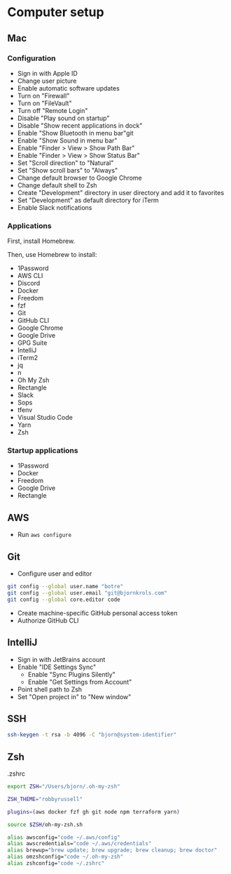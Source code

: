 # Computer setup

## Mac

### Configuration

* Sign in with Apple ID
* Change user picture
* Enable automatic software updates
* Turn on "Firewall"
* Turn on "FileVault"
* Turn off "Remote Login"
* Disable "Play sound on startup"
* Disable "Show recent applications in dock"
* Enable "Show Bluetooth in menu bar"git
* Enable "Show Sound in menu bar"
* Enable "Finder > View > Show Path Bar"
* Enable "Finder > View > Show Status Bar"
* Set "Scroll direction" to "Natural"
* Set "Show scroll bars" to "Always"
* Change default browser to Google Chrome
* Change default shell to Zsh
* Create "Development" directory in user directory and add it to favorites
* Set "Development" as default directory for iTerm
* Enable Slack notifications

### Applications

First, install Homebrew.

Then, use Homebrew to install:

* 1Password
* AWS CLI
* Discord
* Docker
* Freedom
* fzf
* Git
* GitHub CLI
* Google Chrome
* Google Drive
* GPG Suite
* IntelliJ
* iTerm2
* jq
* n
* Oh My Zsh
* Rectangle
* Slack
* Sops
* tfenv
* Visual Studio Code
* Yarn
* Zsh

### Startup applications

* 1Password
* Docker
* Freedom
* Google Drive
* Rectangle

## AWS

* Run `aws configure`

## Git

* Configure user and editor

```bash
git config --global user.name "botre"
git config --global user.email "git@bjornkrols.com"
git config --global core.editor code
```

* Create machine-specific GitHub personal access token
* Authorize GitHub CLI

## IntelliJ

* Sign in with JetBrains account
* Enable "IDE Settings Sync"
    * Enable "Sync Plugins Silently"
    * Enable "Get Settings from Account"
* Point shell path to Zsh
* Set "Open project in" to "New window"

## SSH

```bash
ssh-keygen -t rsa -b 4096 -C "bjorn@system-identifier"
```

## Zsh

.zshrc

```bash
export ZSH="/Users/bjorn/.oh-my-zsh"

ZSH_THEME="robbyrussell"

plugins=(aws docker fzf gh git node npm terraform yarn)

source $ZSH/oh-my-zsh.sh

alias awsconfig="code ~/.aws/config"
alias awscredentials="code ~/.aws/credentials"
alias brewup="brew update; brew upgrade; brew cleanup; brew doctor"
alias omzshconfig="code ~/.oh-my-zsh"
alias zshconfig="code ~/.zshrc"
```